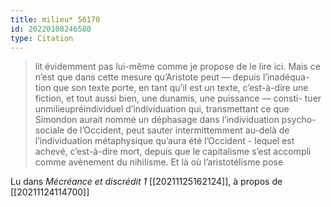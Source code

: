 ```yaml
---
title: milieu* 56170
id: 20220108246580
type: Citation
---
```


> lit évidemment pas lui-même comme je propose de le lire ici. Mais ce n’est que dans cette mesure qu’Aristote peut — depuis l’inadéqua- tion que son texte porte, en tant qu’il est un texte, c’est-à-dire une fiction, et tout aussi bien, une dunamis, une puissance — consti- tuer unmilieupréindividuel d’individuation qui, transmettant ce que Simondon aurait nommé un déphasage dans l’individuation psycho-sociale de l’Occident, peut sauter intermittemment au-delà de l’individuation métaphysique qu’aura été l’Occident - lequel est achevé, c’est-à-dire mort, depuis que le capitalisme s’est accompli comme avènement du nihilisme. Et là où l’aristotélisme pose

Lu dans *Mécréance et discrédit 1* [[20211125162124]], à propos de [[20211124114700]]